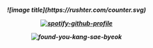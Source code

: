 <h5 align="center">
![image title](https://rushter.com/counter.svg)
  
[![spotify-github-profile](https://spotify-github-profile.kittinanx.com/api/view?uid=hbd4pjgr0xlt9ut8gxd4ofaqa&cover_image=true&theme=novatorem&show_offline=false&background_color=bc1f3a&interchange=false&bar_color=179cbd&bar_color_cover=false)](https://github.com/kittinan/spotify-github-profile)

![found-you-kang-sae-byeok](https://github.com/user-attachments/assets/7c31ecaa-94a9-427a-a045-3a70c5d4d92d)
